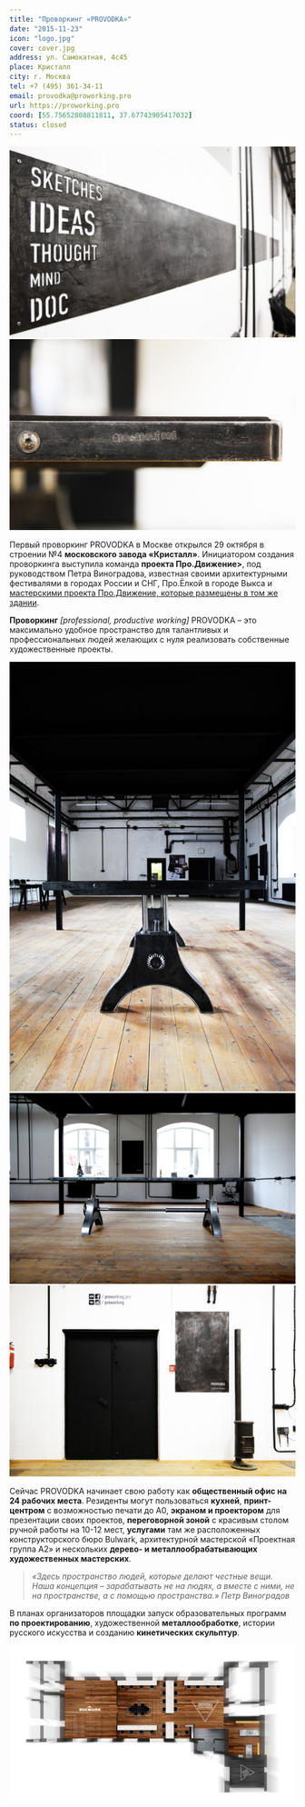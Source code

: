 ```yaml
---
title: "Проворкинг «PROVODKA»"
date: "2015-11-23"
icon: "logo.jpg"
cover: cover.jpg
address: ул. Самокатная, 4с45
place: Кристалл
city: г. Москва
tel: +7 (495) 361-34-11
email: provodka@proworking.pro
url: https://proworking.pro
coord: [55.75652808811811, 37.67743905417032]
status: closed
---
```


![](./images/PROVODKA_12.jpg)
![](./images/PROVODKA_24.jpg)

Первый проворкинг PROVODKA в Москве открылся 29 октября в строении №4 **московского завода «Кристалл»**. Инициатором создания проворкинга выступила команда **проекта Про.Движение>**, под руководством Петра Виноградова, известная своими архитектурными фестивалями в городах России и СНГ, Про.Ёлкой в городе Выкса и [мастерскими проекта Про.Движение, которые размещены в том же здании](/workshop/map/pro-dvizhenie/).

**Проворкинг** _[professional, productive working]_ PROVODKA – это максимально удобное пространство для талантливых и профессиональных людей желающих с нуля реализовать собственные художественные проекты.

![](./images/PROVODKA_04.jpg)
![](./images/PROVODKA_05.jpg)
![](./images/PROVODKA_11.jpg)

Сейчас PROVODKA начинает свою работу как **общественный офис на 24 рабочих места**. Резиденты могут пользоваться **кухней**, **принт-центром** с возможностью печати до А0, **экраном и проектором** для презентации своих проектов, **переговорной зоной** с красивым столом ручной работы на 10-12 мест, **услугами** там же расположенных конструкторского бюро Bulwark, архитектурной мастерской «Проектная группа А2» и нескольких **дерево- и металлообрабатывающих художественных мастерских**.

> _«Здесь пространство людей, которые делают честные вещи. Наша концепция – зарабатывать не на людях, а вместе с ними, не на пространстве, а с помощью пространства.» Петр Виноградов_

В планах организаторов площадки запуск образовательных программ **по проектированию**, художественной **металлообработке**, истории русского искусства и созданию **кинетических скульптур**.

![](./images/Proworking_plan-3-copy-2.jpg)
